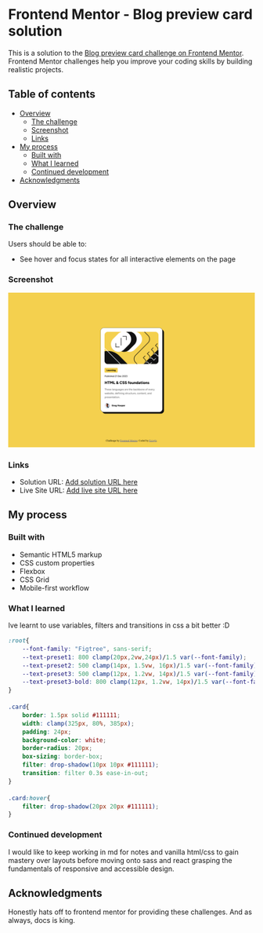 # Frontend Mentor - Blog preview card solution

This is a solution to the [Blog preview card challenge on Frontend Mentor](https://www.frontendmentor.io/challenges/blog-preview-card-ckPaj01IcS). Frontend Mentor challenges help you improve your coding skills by building realistic projects. 

## Table of contents

- [Overview](#overview)
  - [The challenge](#the-challenge)
  - [Screenshot](#screenshot)
  - [Links](#links)
- [My process](#my-process)
  - [Built with](#built-with)
  - [What I learned](#what-i-learned)
  - [Continued development](#continued-development)
- [Acknowledgments](#acknowledgments)



## Overview

### The challenge

Users should be able to:

- See hover and focus states for all interactive elements on the page

### Screenshot

![](./screenshot.jpg)

### Links

- Solution URL: [Add solution URL here](https://your-solution-url.com)
- Live Site URL: [Add live site URL here](https://your-live-site-url.com)

## My process

### Built with

- Semantic HTML5 markup
- CSS custom properties
- Flexbox
- CSS Grid
- Mobile-first workflow

### What I learned

Ive learnt to use variables, filters and transitions in css a bit better :D

```css
:root{
    --font-family: "Figtree", sans-serif;
    --text-preset1: 800 clamp(20px,2vw,24px)/1.5 var(--font-family);
    --text-preset2: 500 clamp(14px, 1.5vw, 16px)/1.5 var(--font-family);
    --text-preset3: 500 clamp(12px, 1.2vw, 14px)/1.5 var(--font-family);
    --text-preset3-bold: 800 clamp(12px, 1.2vw, 14px)/1.5 var(--font-family);
}

.card{
    border: 1.5px solid #111111;
    width: clamp(325px, 80%, 385px);
    padding: 24px;
    background-color: white;
    border-radius: 20px;
    box-sizing: border-box;
    filter: drop-shadow(10px 10px #111111);
    transition: filter 0.3s ease-in-out;
}

.card:hover{
    filter: drop-shadow(20px 20px #111111);
}
```

### Continued development

I would like to keep working in md for notes and vanilla html/css to gain mastery over layouts before moving onto sass and react
grasping the fundamentals of responsive and accessible design. 


## Acknowledgments

Honestly hats off to frontend mentor for providing these challenges. And as always, docs is king.
